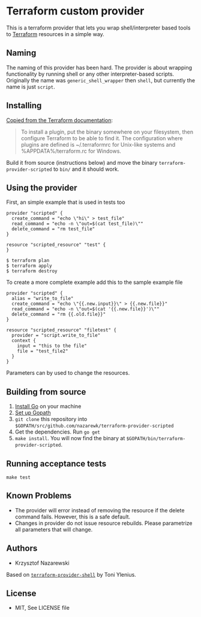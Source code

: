 # Terraform custom provider

This is a terraform provider that lets you wrap shell/interpreter based tools to [Terraform](https://terraform.io/) resources in a simple way.

## Naming

The naming of this provider has been hard. The provider is about wrapping functionality by running shell or any other interpreter-based scripts. Originally the name was `generic_shell_wrapper` then `shell`, but currently the name is just `script`.

## Installing

[Copied from the Terraform documentation](https://www.terraform.io/docs/plugins/basics.html):
> To install a plugin, put the binary somewhere on your filesystem, then configure Terraform to be able to find it. The configuration where plugins are defined is ~/.terraformrc for Unix-like systems and %APPDATA%/terraform.rc for Windows.

Build it from source (instructions below) and move the binary `terraform-provider-scripted` to `bin/` and it should work.

## Using the provider

First, an simple example that is used in tests too

```hcl
provider "scripted" {
  create_command = "echo \"hi\" > test_file"
  read_command = "echo -n \"out=$(cat test_file)\""
  delete_command = "rm test_file"
}

resource "scripted_resource" "test" {
}
```

```console
$ terraform plan
$ terraform apply
$ terraform destroy
```

To create a more complete example add this to the sample example file

```hcl
provider "scripted" {
  alias = "write_to_file"
  create_command = "echo \"{{.new.input}}\" > {{.new.file}}"
  read_command = "echo -n \"out=$(cat '{{.new.file}}')\""
  delete_command = "rm {{.old.file}}"
}

resource "scripted_resource" "filetest" {
  provider = "script.write_to_file"
  context {
    input = "this to the file"
    file = "test_file2"
  }
}
```

Parameters can by used to change the resources.

## Building from source

1.  [Install Go](https://golang.org/doc/install) on your machine
2.  [Set up Gopath](https://golang.org/doc/code.html)
3.  `git clone` this repository into `$GOPATH/src/github.com/nazarewk/terraform-provider-scripted`
4.  Get the dependencies. Run `go get`
6.  `make install`. You will now find the
    binary at `$GOPATH/bin/terraform-provider-scripted`.

## Running acceptance tests

```console
make test
```

## Known Problems

* The provider will error instead of removing the resource if the delete command fails. However, this is a safe default.
* Changes in provider do not issue resource rebuilds. Please parametrize all parameters that will change.

## Authors

* Krzysztof Nazarewski

Based on [`terraform-provider-shell`](https://github.com/toddnni/terraform-provider-shell) by Toni Ylenius.


## License

* MIT, See LICENSE file
